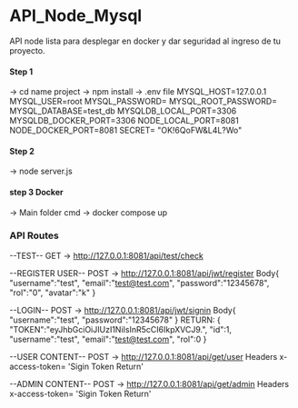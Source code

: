 # API_Node_Mysql

API node lista para desplegar en docker y dar seguridad al ingreso de tu proyecto.

#### Step 1 ####

-> cd name project
-> npm install
-> .env file
    MYSQL_HOST=127.0.0.1
    MYSQL_USER=root
    MYSQL_PASSWORD=
    MYSQL_ROOT_PASSWORD=
    MYSQL_DATABASE=test_db
    MYSQLDB_LOCAL_PORT=3306
    MYSQLDB_DOCKER_PORT=3306
    NODE_LOCAL_PORT=8081
    NODE_DOCKER_PORT=8081
    SECRET= "OK!6QoFW&L4L?Wo"

#### Step 2

-> node server.js

#### step 3 Docker

-> Main folder cmd 
-> docker compose up

### API Routes

--TEST--
GET -> http://127.0.0.1:8081/api/test/check

--REGISTER USER--
POST -> http://127.0.0.1:8081/api/jwt/register
  Body{
    "username":"test",
    "email":"test@test.com",
    "password":"12345678",
    "rol":"0",
    "avatar":"k"
  }

--LOGIN--
POST -> http://127.0.0.1:8081/api/jwt/signin
  Body{
    "username":"test",
    "password":"12345678"
  }
RETURN:
  {
    "TOKEN":"eyJhbGciOiJIUzI1NiIsInR5cCI6IkpXVCJ9.",
    "id":1,
    "username":"test",
    "email":"test@test.com",
    "rol":0
  }

--USER CONTENT--
POST -> http://127.0.0.1:8081/api/get/user
  Headers
  x-access-token= 'Sigin Token Return'

--ADMIN CONTENT--
POST -> http://127.0.0.1:8081/api/get/admin
  Headers
  x-access-token= 'Sigin Token Return'
